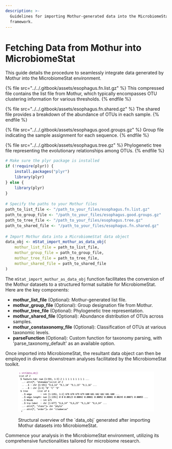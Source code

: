 ```yaml
---
description: >-
  Guidelines for importing Mothur-generated data into the MicrobiomeStat
  framework.
---
```


# Fetching Data from Mothur into MicrobiomeStat

This guide details the procedure to seamlessly integrate data generated by Mothur into the MicrobiomeStat environment.

{% file src="../../.gitbook/assets/esophagus.fn.list.gz" %}
This compressed file contains the list file from Mothur, which typically encompasses OTU clustering information for various thresholds.
{% endfile %}

{% file src="../../.gitbook/assets/esophagus.fn.shared.gz" %}
The shared file provides a breakdown of the abundance of OTUs in each sample.
{% endfile %}

{% file src="../../.gitbook/assets/esophagus.good.groups.gz" %}
Group file indicating the sample assignment for each sequence.
{% endfile %}

{% file src="../../.gitbook/assets/esophagus.tree.gz" %}
Phylogenetic tree file representing the evolutionary relationships among OTUs.
{% endfile %}

```r
# Make sure the plyr package is installed
if (!require(plyr)) {
    install.packages("plyr")
    library(plyr)
} else {
    library(plyr)
}

# Specify the paths to your Mothur files
path_to_list_file <- "/path_to_your_files/esophagus.fn.list.gz"
path_to_group_file <- "/path_to_your_files/esophagus.good.groups.gz"
path_to_tree_file <- "/path_to_your_files/esophagus.tree.gz"
path_to_shared_file <- "/path_to_your_files/esophagus.fn.shared.gz"

# Import Mothur data into a MicrobiomeStat data object
data_obj <- mStat_import_mothur_as_data_obj(
    mothur_list_file = path_to_list_file,
    mothur_group_file = path_to_group_file,
    mothur_tree_file = path_to_tree_file,
    mothur_shared_file = path_to_shared_file
)
```

The `mStat_import_mothur_as_data_obj` function facilitates the conversion of the Mothur datasets to a structured format suitable for MicrobiomeStat. Here are the key components:

* **mothur\_list\_file** (Optional): Mothur-generated list file.
* **mothur\_group\_file** (Optional): Group designation file from Mothur.
* **mothur\_tree\_file** (Optional): Phylogenetic tree representation.
* **mothur\_shared\_file** (Optional): Abundance distribution of OTUs across samples.
* **mothur\_constaxonomy\_file** (Optional): Classification of OTUs at various taxonomic levels.
* **parseFunction** (Optional): Custom function for taxonomy parsing, with 'parse\_taxonomy\_default' as an available option.

Once imported into MicrobiomeStat, the resultant data object can then be employed in diverse downstream analyses facilitated by the MicrobiomeStat toolkit.

<figure><img src="../../.gitbook/assets/Screenshot 2023-10-10 at 16.27.19.png" alt=""><figcaption><p>Structural overview of the `data_obj` generated after importing Mothur datasets into MicrobiomeStat.</p></figcaption></figure>

Commence your analysis in the MicrobiomeStat environment, utilizing its comprehensive functionalities tailored for microbiome research.
